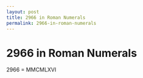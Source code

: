 ```yaml
---
layout: post
title: 2966 in Roman Numerals
permalink: 2966-in-roman-numerals
---
```


# 2966 in Roman Numerals

2966 = MMCMLXVI
